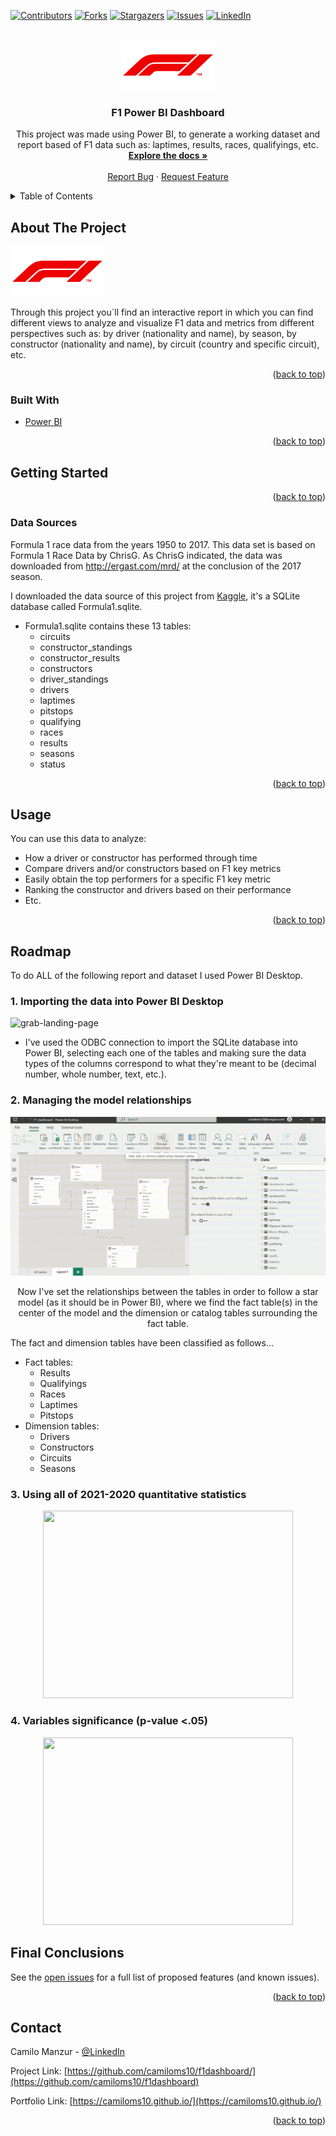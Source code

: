 <div id="top"></div>
<!--
*** Thanks for checking out the Best-README-Template. If you have a suggestion
*** that would make this better, please fork the repo and create a pull request
*** or simply open an issue with the tag "enhancement".
*** Don't forget to give the project a star!
*** Thanks again! Now go create something AMAZING! :D
-->



<!-- PROJECT SHIELDS -->
<!--
*** I'm using markdown "reference style" links for readability.
*** Reference links are enclosed in brackets [ ] instead of parentheses ( ).
*** See the bottom of this document for the declaration of the reference variables
*** for contributors-url, forks-url, etc. This is an optional, concise syntax you may use.
*** https://www.markdownguide.org/basic-syntax/#reference-style-links
-->
[![Contributors][contributors-shield]][contributors-url]
[![Forks][forks-shield]][forks-url]
[![Stargazers][stars-shield]][stars-url]
[![Issues][issues-shield]][issues-url]
[![LinkedIn][linkedin-shield]][linkedin-url]



<!-- PROJECT LOGO -->
<br />
<div align="center">
  <a href="https://github.com/camiloms10/f1dashboard">
    <img src="images/logo-F1.png" alt="Logo" width="150" height="80">
  </a>

<h3 align="center">F1 Power BI Dashboard</h3>

  <p align="center">
    This project was made using Power BI, to generate a working dataset and report based of F1 data such as: laptimes, results, races, qualifyings, etc.
    <br />
    <a href="https://github.com/camiloms10/f1dashboard"><strong>Explore the docs »</strong></a>
    <br />
    <br />
    <a href="https://github.com/camiloms10/f1dashboard/issues">Report Bug</a>
    ·
    <a href="https://github.com/camiloms10/f1dashboard/issues">Request Feature</a>
  </p>
</div>



<!-- TABLE OF CONTENTS -->
<details>
  <summary>Table of Contents</summary>
  <ol>
    <li>
      <a href="#about-the-project">About The Project</a>
      <ul>
        <li><a href="#built-with">Built With</a></li>
      </ul>
    </li>
    <li>
      <a href="#getting-started">Getting Started</a>
      <ul>
        <!--li><a href="#prerequisites">Prerequisites</a></li-->
        <li><a href="#data-sources">Data Sources</a></li>
      </ul>
    </li>
    <li><a href="#usage">Usage</a></li>
    <li><a href="#roadmap">Roadmap</a></li>
    <!--<li><a href="#contributing">Contributing</a></li>-->
    <!--<li><a href="#license">License</a></li>-->
    <li><a href="#contact">Contact</a></li>
    <!--<li><a href="#acknowledgments">Acknowledgments</a></li>-->
  </ol>
</details>



<!-- ABOUT THE PROJECT -->
## About The Project

<img src="images/logo-F1.png" alt="Logo" width="150" height="80">

Through this project you´ll find an interactive report in which you can find different views to analyze and visualize F1 data and metrics from different perspectives such as: by driver (nationality and name), by season, by constructor (nationality and name), by circuit (country and specific circuit), etc.
<p align="right">(<a href="#top">back to top</a>)</p>



### Built With

* [Power BI](https://powerbi.microsoft.com/es-es/desktop/)

<p align="right">(<a href="#top">back to top</a>)</p>



<!-- GETTING STARTED -->
## Getting Started


<!--### Prerequisites

These are the python libraries you´ll need to run the ipynb file.
* Libraries
  ```sh
  pip install numpy
  pip install seaborn 
  pip install matplotlib
  pip install pandas
  pip install sklearn 
  pip install scipy
   ```
-->

<p align="right">(<a href="#top">back to top</a>)</p>

### Data Sources

Formula 1 race data from the years 1950 to 2017. This data set is based on Formula 1 Race Data by ChrisG. As ChrisG indicated, the data was downloaded from http://ergast.com/mrd/ at the conclusion of the 2017 season.

I downloaded the data source of this project from [Kaggle](https://www.kaggle.com/datasets/davidcochran/formula-1-race-data-sqlite), it's a SQLite database called Formula1.sqlite.

  * Formula1.sqlite contains these 13 tables:
    * circuits
    * constructor_standings
    * constructor_results
    * constructors
    * driver_standings
    * drivers
    * laptimes
    * pitstops
    * qualifying
    * races
    * results
    * seasons
    * status


<p align="right">(<a href="#top">back to top</a>)</p>




<!-- USAGE EXAMPLES -->
## Usage

You can use this data to analyze:
* How a driver or constructor has performed through time
* Compare drivers and/or constructors based on F1 key metrics
* Easily obtain the top performers for a specific F1 key metric
* Ranking the constructor and drivers based on their performance 
* Etc.
<p align="right">(<a href="#top">back to top</a>)</p>



<!-- ROADMAP -->
## Roadmap

To do ALL of the following report and dataset I used Power BI Desktop.

### 1. Importing the data into Power BI Desktop

<p align ="center">

![grab-landing-page](https://github.com/camiloms10/f1dashboard/blob/master/images/PBI-import-_1_.gif?raw=true)


* I've used the ODBC connection to import the SQLite database into Power BI, selecting each one of the tables and making sure the data types of the columns correspond to what they're meant to be (decimal number, whole number, text, etc.).


### 2. Managing the model relationships

<p align ="center">

![grab-landing-page](https://raw.githubusercontent.com/camiloms10/f1dashboard/master/images/Relationships.gif)

<p align ="center">
Now I've set the relationships between the tables in order to follow a star model (as it should be in Power BI), where we find the fact table(s) in the center of the model and the dimension or catalog tables surrounding the fact table.
</p>

<p align ="left">
The fact and dimension tables have been classified as follows...

* Fact tables:
  * Results
  * Qualifyings
  * Races
  * Laptimes
  * Pitstops
* Dimension tables:
  * Drivers
  * Constructors
  * Circuits
  * Seasons
</p>
</p>


### 3. Using all of 2021-2020 quantitative statistics

<p align ="center">

</p>
<p align ="center">
<img src="images/quantitative_stats_model_error.png" width="400" height="300">
<p align ="center">

</p>
</p>



### 4. Variables significance (p-value <.05)

<p align ="center">

</p>

<p align ="center">
<img src="images/significant_variables_error_distributions.png" width="400" height="300">
<p align ="center">

</p>
</p>


## Final Conclusions



See the [open issues](https://github.com/camiloms10/f1dashboard/issues) for a full list of proposed features (and known issues).

<p align="right">(<a href="#top">back to top</a>)</p>



<!-- CONTRIBUTING 
## Contributing

Contributions are what make the open source community such an amazing place to learn, inspire, and create. Any contributions you make are **greatly appreciated**.

If you have a suggestion that would make this better, please fork the repo and create a pull request. You can also simply open an issue with the tag "enhancement".
Don't forget to give the project a star! Thanks again!

1. Fork the Project
2. Create your Feature Branch (`git checkout -b feature/AmazingFeature`)
3. Commit your Changes (`git commit -m 'Add some AmazingFeature'`)
4. Push to the Branch (`git push origin feature/AmazingFeature`)
5. Open a Pull Request

<p align="right">(<a href="#top">back to top</a>)</p>
-->


<!-- LICENSE 
## License

Distributed under the MIT License. See `LICENSE.txt` for more information.

<p align="right">(<a href="#top">back to top</a>)</p>
-->


<!-- CONTACT -->
## Contact

Camilo Manzur - [@LinkedIn](https://www.linkedin.com/in/camilo-manzur-4b7137a8/)

Project Link: [https://github.com/camiloms10/f1dashboard/](https://github.com/camiloms10/f1dashboard)


Portfolio Link: [https://camiloms10.github.io/](https://camiloms10.github.io/)

<p align="right">(<a href="#top">back to top</a>)</p>



<!-- ACKNOWLEDGMENTS 
## Acknowledgments

* []()
* []()
* []()

<p align="right">(<a href="#top">back to top</a>)</p>
-->


<!-- MARKDOWN LINKS & IMAGES -->
<!-- https://www.markdownguide.org/basic-syntax/#reference-style-links -->
[contributors-shield]: https://img.shields.io/github/contributors/camiloms10/soccer_players_value.svg?style=for-the-badge
[contributors-url]: https://github.com/camiloms10/f1dashboard/graphs/contributors
[forks-shield]: https://img.shields.io/github/forks/camiloms10/soccer_players_value.svg?style=for-the-badge
[forks-url]: https://github.com/camiloms10/f1dashboard/network/members
[stars-shield]: https://img.shields.io/github/stars/camiloms10/soccer_players_value.svg?style=for-the-badge
[stars-url]: https://github.com/camiloms10/f1dashboard/stargazers
[issues-shield]: https://img.shields.io/github/issues/camiloms10/soccer_players_value.svg?style=for-the-badge
[issues-url]: https://github.com/camiloms10/f1dashboard/issues
[linkedin-shield]: https://img.shields.io/badge/-LinkedIn-black.svg?style=for-the-badge&logo=linkedin&colorB=555
[linkedin-url]: https://www.linkedin.com/in/camilo-manzur-4b7137a8/
[product-screenshot]: images/screenshot.png